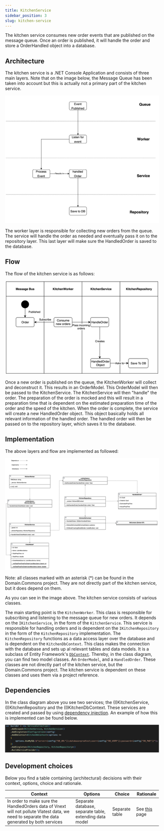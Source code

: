 ```yaml
---
title: KitchenService
sidebar_position: 3
slug: kitchen-service
---
```


The kitchen service consumes new order events that are published on the message queue. Once an order is published, it will handle the order and store a OrderHandled object into a database.

## Architecture

The kitchen service is a .NET Console Application and consists of three main layers. Note that on the image below, the Message Queue has been taken into account but this is actually not a primary part of the kitchen service.

![architecture schematic](./img/kitchen-service-architecture-layers.png)

The worker layer is responsible for collecting new orders from the queue. The service will handle the order as needed and eventually pass it on to the repository layer. This last layer will make sure the HandledOrder is saved to the database.

## Flow

The flow of the kitchen service is as follows:

![Swim lane diagram](./img/kitchen-service-swim-lane.png)

Once a new order is published on the queue, the KitchenWorker will collect and deconstruct it. This results in an OrderModel. This OrderModel will then be passed to the KitchenService. The KitchenService will then "handle" the order. The preparation of the order is mocked and this will result in a preparation time that is dependent on the estimated preparation time of the order and the speed of the kitchen. When the order is complete, the service will create a new HandledOrder object. This object basically holds all relevant information of the handled order. The handled order will then be passed on to the repository layer, which saves it to the database.

## Implementation

The above layers and flow are implemented as followed:

![class diagram](./img/kitchen-service-class-diagram.png)

Note: all classes marked with an asterisk (\*) can be found in the Domain.Commons project. They are not directly part of the kitchen service, but it does depend on them.

<!-- TODO: Add link to domain.commons project above and below. -->

As you can see in the image above. The kitchen service consists of various classes.

The main starting point is the `KitchenWorker`. This class is responsible for subscribing and listening to the message queue for new orders. It depends on the `IKitchenService`, in the form of the `KitchenService`. This service is responsible for handling orders and is dependent on the `IKitchenRepository` in the form of the `KitchenRepository` implementation. The `KitchenRepository` functions as a data access layer over the database and is dependent on the `KitchenDbContext`. This class makes the connection with the database and sets up al relevant tables and data models. It is a subclass of Entity Framework's [`DbContext`](https://learn.microsoft.com/en-us/dotnet/api/system.data.entity.dbcontext?view=entity-framework-6.2.0).
Thereby, in the class diagram, you can find two model classes. An `OrderModel`, and a `HandledOrder`. These classes are not directly part of the kitchen service, but the Domain.Commons project. The kitchen service is dependent on these classes and uses them via a project reference.

## Dependencies

In the class diagram above you see two services; the (I)KitchenService, (I)KitchenRepository and the (I)KitchenDbContext. These services are created and passed by using [dependency injection](https://learn.microsoft.com/en-us/aspnet/core/fundamentals/dependency-injection?view=aspnetcore-7.0). An example of how this is implemented can be found below.

![Dependency Injection](./img/di-example-kitchen-service.png)

## Development choices

Below you find a table containing (architectural) decisions with their context, options, choice and rationale.

| Context                                                                                                                                      | Options                                                 | Choice         | Rationale                                      |
| -------------------------------------------------------------------------------------------------------------------------------------------- | ------------------------------------------------------- | -------------- | ---------------------------------------------- |
| In order to make sure the HandledOrders data of Vnext will not pollute Vlatest data, we need to separate the data generated by both services | Separate database, separate table, extending data model | Separate table | See [this](./data-separation.md#database) page |
